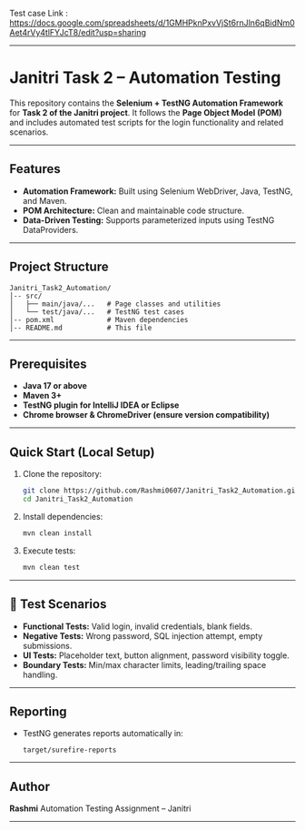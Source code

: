 Test case Link : https://docs.google.com/spreadsheets/d/1GMHPknPxvVjSt6rnJln6qBidNm0Aet4rVy4tlFYJcT8/edit?usp=sharing 

---

# Janitri Task 2 – Automation Testing

This repository contains the **Selenium + TestNG Automation Framework** for **Task 2 of the Janitri project**.
It follows the **Page Object Model (POM)** and includes automated test scripts for the login functionality and related scenarios.

---

##  Features

* **Automation Framework:** Built using Selenium WebDriver, Java, TestNG, and Maven.
* **POM Architecture:** Clean and maintainable code structure.
* **Data-Driven Testing:** Supports parameterized inputs using TestNG DataProviders.

---

##  Project Structure

```
Janitri_Task2_Automation/
│-- src/
│   ├── main/java/...   # Page classes and utilities
│   └── test/java/...   # TestNG test cases
│-- pom.xml             # Maven dependencies
│-- README.md           # This file
```

---

##  Prerequisites

* **Java 17 or above**
* **Maven 3+**
* **TestNG plugin for IntelliJ IDEA or Eclipse**
* **Chrome browser & ChromeDriver (ensure version compatibility)**

---

##  Quick Start (Local Setup)

1. Clone the repository:

   ```bash
   git clone https://github.com/Rashmi0607/Janitri_Task2_Automation.git
   cd Janitri_Task2_Automation
   ```
2. Install dependencies:

   ```bash
   mvn clean install
   ```
3. Execute tests:

   ```bash
   mvn clean test
   ```

---

## 🧪 Test Scenarios

* **Functional Tests:** Valid login, invalid credentials, blank fields.
* **Negative Tests:** Wrong password, SQL injection attempt, empty submissions.
* **UI Tests:** Placeholder text, button alignment, password visibility toggle.
* **Boundary Tests:** Min/max character limits, leading/trailing space handling.

---

##  Reporting

* TestNG generates reports automatically in:

  ```
  target/surefire-reports
  ```

---

##  Author

**Rashmi**
Automation Testing Assignment – Janitri

---

